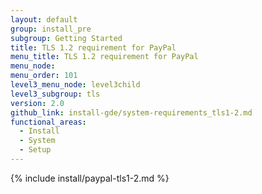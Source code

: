 ```yaml
---
layout: default
group: install_pre
subgroup: Getting Started
title: TLS 1.2 requirement for PayPal
menu_title: TLS 1.2 requirement for PayPal
menu_node:
menu_order: 101
level3_menu_node: level3child
level3_subgroup: tls
version: 2.0
github_link: install-gde/system-requirements_tls1-2.md
functional_areas:
  - Install
  - System
  - Setup
---
```


{% include install/paypal-tls1-2.md %}






